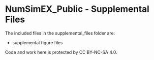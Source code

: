 # NumSimEX_Public - Supplemental Files

The included files in the supplemental_files folder are:

* supplemental figure files

Code and work here is protected by CC BY-NC-SA 4.0.
